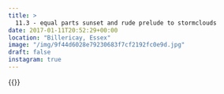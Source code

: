 ```yaml
---
title: >
  11.3 - equal parts sunset and rude prelude to stormclouds
date: 2017-01-11T20:52:29+00:00
location: "Billericay, Essex"
image: "/img/9f44d6028e79230683f7cf2192fc0e9d.jpg"
draft: false
instagram: true
---
```


{{<photo src="/img/9f44d6028e79230683f7cf2192fc0e9d.jpg">}}
